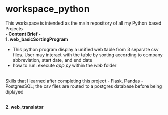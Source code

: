 # workspace_python
This workspace is intended as the main repository of all my Python based Projects
<br>
**- Content Brief -**
<br>
**1. web_basicSortingProgram**
- This python program display a unified web table from 3 separate csv files. User may interact with the table by sorting according to company abbreviation, start date, and end date
- how to run: execute _app.py_ within the _web_ folder
<br>
Skills that I learned after completing this project
  - Flask, Pandas
  - PostgresSQL; the csv files are routed to a postgres database before being diplayed
<br><br>

**2. web_translator**
